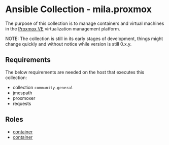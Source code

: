 # Ansible Collection - mila.proxmox

The purpose of this collection is to manage containers and virtual machines in
the [Proxmox VE](https://www.proxmox.com/en/proxmox-ve) virtualization
management platform.

NOTE: The collection is still in its early stages of development, things might
change quickly and without notice while version is still 0.x.y.

## Requirements

The below requirements are needed on the host that executes this collection:

 - collection `community.general`
 - jmespath
 - proxmoxer
 - requests

## Roles

* [container](roles/container/README.md)
* [container](roles/vm/README.md)
